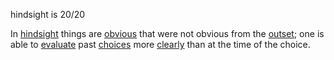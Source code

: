 
hindsight is 20/20

In [hindsight](https://en.wiktionary.org/wiki/hindsight "hindsight") things are [obvious](https://en.wiktionary.org/wiki/obvious "obvious") that were not obvious from the [outset](https://en.wiktionary.org/wiki/outset "outset"); one is able to [evaluate](https://en.wiktionary.org/wiki/evaluate "evaluate") past [choices](https://en.wiktionary.org/wiki/choice "choice") more [clearly](https://en.wiktionary.org/wiki/clearly "clearly") than at the time of the choice.
